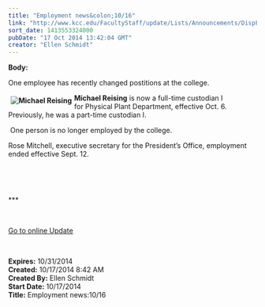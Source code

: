```yaml
---
title: "Employment news&colon;10/16"
link: "http://www.kcc.edu/FacultyStaff/update/Lists/Announcements/DispForm.aspx?ID=1678"
sort_date: 1413553324000
pubDate: "17 Oct 2014 13:42:04 GMT"
creator: "Ellen Schmidt"
---
```


<div><b>Body:</b> <div class="ExternalClassD465A4B6A6874B83B67EAE47A3FC2EB1"><p>​One employee has recently changed postitions at the college.</p>
<p><strong><img alt="Michael Reising" src="/FacultyStaff/update/PublishingImages/Michael_Reising_update.jpg" style="vertical-align:auto;float:left;margin:5px" />Michael Reising</strong> is now a full-time custodian I for Physical Plant Department, effective Oct. 6. Previously, he was a part-time custodian I.</p>
<p> One person is no longer employed by the college. </p>
<p>Rose Mitchell, executive secretary for the President’s Office, employment ended effective Sept. 12.</p>
<p> </p>
<p> </p>
<p>***</p>
<p> </p>
<p><a href="/update">Go to online Update</a></p>
<p> </p></div></div>
<div><b>Expires:</b> 10/31/2014</div>
<div><b>Created:</b> 10/17/2014 8:42 AM</div>
<div><b>Created By:</b> Ellen Schmidt</div>
<div><b>Start Date:</b> 10/17/2014</div>
<div><b>Title:</b> Employment news:10/16</div>
